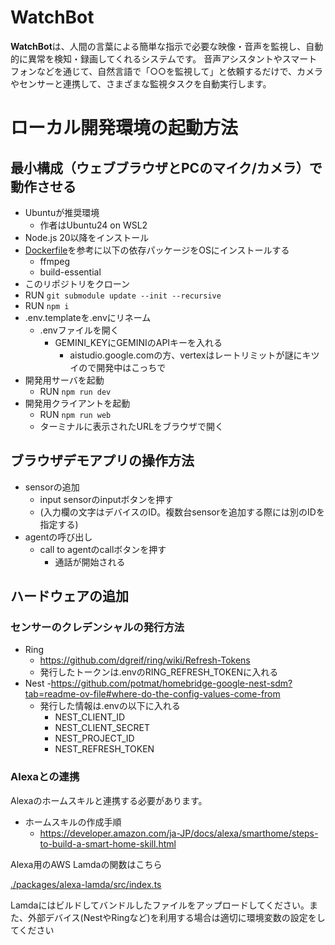 # WatchBot

**WatchBot**は、人間の言葉による簡単な指示で必要な映像・音声を監視し、自動的に異常を検知・録画してくれるシステムです。
音声アシスタントやスマートフォンなどを通じて、自然言語で「○○を監視して」と依頼するだけで、カメラやセンサーと連携して、さまざまな監視タスクを自動実行します。

# ローカル開発環境の起動方法

## 最小構成（ウェブブラウザとPCのマイク/カメラ）で動作させる

- Ubuntuが推奨環境
    - 作者はUbuntu24 on WSL2
- Node.js 20以降をインストール
- [Dockerfile](/packages/service/Dockerfile)を参考に以下の依存パッケージをOSにインストールする
    - ffmpeg
    - build-essential
- このリポジトリをクローン
- RUN `git submodule update --init --recursive`
- RUN `npm i`
- .env.templateを.envにリネーム
    - .envファイルを開く
        - GEMINI_KEYにGEMINIのAPIキーを入れる
            - aistudio.google.comの方、vertexはレートリミットが謎にキツイので開発中はこっちで
- 開発用サーバを起動
    - RUN `npm run dev`
- 開発用クライアントを起動
    - RUN `npm run web`
    - ターミナルに表示されたURLをブラウザで開く

## ブラウザデモアプリの操作方法

- sensorの追加
    - input sensorのinputボタンを押す
    - (入力欄の文字はデバイスのID。複数台sensorを追加する際には別のIDを指定する)
- agentの呼び出し
    - call to agentのcallボタンを押す
        - 通話が開始される

## ハードウェアの追加

### センサーのクレデンシャルの発行方法

- Ring
  - https://github.com/dgreif/ring/wiki/Refresh-Tokens
  - 発行したトークンは.envのRING_REFRESH_TOKENに入れる
- Nest
  -https://github.com/potmat/homebridge-google-nest-sdm?tab=readme-ov-file#where-do-the-config-values-come-from
  - 発行した情報は.envの以下に入れる
    - NEST_CLIENT_ID
    - NEST_CLIENT_SECRET
    - NEST_PROJECT_ID
    - NEST_REFRESH_TOKEN

### Alexaとの連携

Alexaのホームスキルと連携する必要があります。

- ホームスキルの作成手順
    - https://developer.amazon.com/ja-JP/docs/alexa/smarthome/steps-to-build-a-smart-home-skill.html

Alexa用のAWS Lamdaの関数はこちら

[./packages/alexa-lamda/src/index.ts](./packages/alexa-lamda/src/index.ts)

Lamdaにはビルドしてバンドルしたファイルをアップロードしてください。また、外部デバイス(NestやRingなど)を利用する場合は適切に環境変数の設定をしてください
